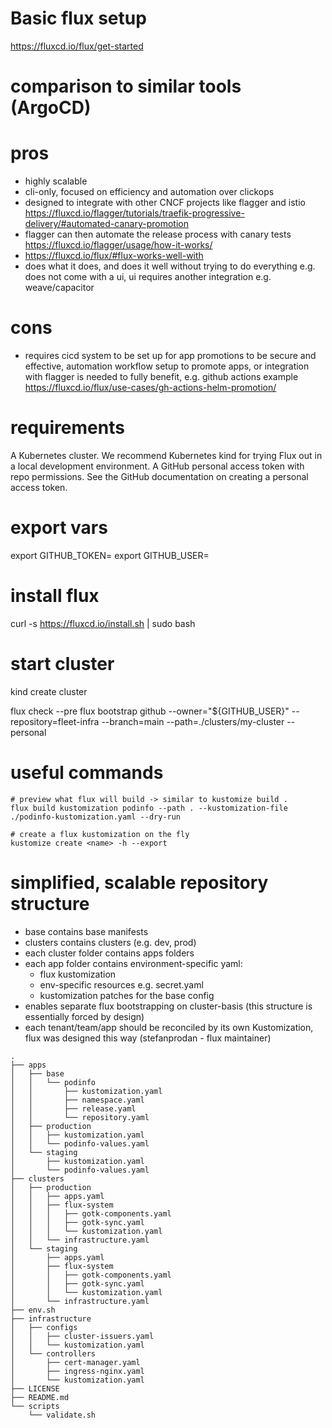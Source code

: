 # Basic flux setup

https://fluxcd.io/flux/get-started

# comparison to similar tools (ArgoCD)
# pros
- highly scalable
- cli-only, focused on efficiency and automation over clickops
- designed to integrate with other CNCF projects like flagger and istio https://fluxcd.io/flagger/tutorials/traefik-progressive-delivery/#automated-canary-promotion
- flagger can then automate the release process with canary tests https://fluxcd.io/flagger/usage/how-it-works/
- https://fluxcd.io/flux/#flux-works-well-with
- does what it does, and does it well without trying to do everything e.g. does not come with a ui, ui requires another integration e.g. weave/capacitor
# cons
- requires cicd system to be set up for app promotions to be secure and effective,
    automation workflow setup to promote apps, or integration with flagger is needed to fully benefit,
    e.g. github actions example https://fluxcd.io/flux/use-cases/gh-actions-helm-promotion/

# requirements
A Kubernetes cluster. We recommend Kubernetes kind for trying Flux out in a local development environment.
A GitHub personal access token with repo permissions. See the GitHub documentation on creating a personal access token.

# export vars
export GITHUB_TOKEN=<your-token>
export GITHUB_USER=<your-username>

# install flux
curl -s https://fluxcd.io/install.sh | sudo bash

# start cluster
kind create cluster

flux check --pre
flux bootstrap github   --owner="${GITHUB_USER}"   --repository=fleet-infra   --branch=main   --path=./clusters/my-cluster   --personal

# useful commands
```
# preview what flux will build -> similar to kustomize build .
flux build kustomization podinfo --path . --kustomization-file ./podinfo-kustomization.yaml --dry-run

# create a flux kustomization on the fly
kustomize create <name> -h --export
```

# simplified, scalable repository structure
* base contains base manifests
* clusters contains clusters (e.g. dev, prod)
* each cluster folder contains apps folders
* each app folder contains environment-specific yaml:
    - flux kustomization
    - env-specific resources e.g. secret.yaml
    - kustomization patches for the base config
* enables separate flux bootstrapping on cluster-basis (this structure is essentially forced by design)
* each tenant/team/app should be reconciled by its own Kustomization, flux was designed this way (stefanprodan - flux maintainer)
```
.
├── apps
│   ├── base
│   │   └── podinfo
│   │       ├── kustomization.yaml
│   │       ├── namespace.yaml
│   │       ├── release.yaml
│   │       └── repository.yaml
│   ├── production
│   │   ├── kustomization.yaml
│   │   └── podinfo-values.yaml
│   └── staging
│       ├── kustomization.yaml
│       └── podinfo-values.yaml
├── clusters
│   ├── production
│   │   ├── apps.yaml
│   │   ├── flux-system
│   │   │   ├── gotk-components.yaml
│   │   │   ├── gotk-sync.yaml
│   │   │   └── kustomization.yaml
│   │   └── infrastructure.yaml
│   └── staging
│       ├── apps.yaml
│       ├── flux-system
│       │   ├── gotk-components.yaml
│       │   ├── gotk-sync.yaml
│       │   └── kustomization.yaml
│       └── infrastructure.yaml
├── env.sh
├── infrastructure
│   ├── configs
│   │   ├── cluster-issuers.yaml
│   │   └── kustomization.yaml
│   └── controllers
│       ├── cert-manager.yaml
│       ├── ingress-nginx.yaml
│       └── kustomization.yaml
├── LICENSE
├── README.md
└── scripts
    └── validate.sh
```

